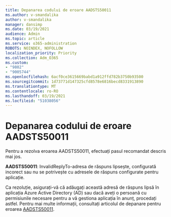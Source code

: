 ```yaml
---
title: Depanarea codului de eroare AADSTS50011
ms.author: v-smandalika
author: v-smandalika
manager: dansimp
ms.date: 03/19/2021
audience: Admin
ms.topic: article
ms.service: o365-administration
ROBOTS: NOINDEX, NOFOLLOW
localization_priority: Priority
ms.collection: Adm_O365
ms.custom:
- "9802"
- "9005744"
ms.openlocfilehash: 6acf0ce3615669babd1a912ffd782b3750b93500
ms.sourcegitcommit: 1d73771d147325cfd8578e6816becd8331913890
ms.translationtype: MT
ms.contentlocale: ro-RO
ms.lasthandoff: 03/19/2021
ms.locfileid: "51038056"
---
```

# <a name="troubleshoot-error-code-aadsts50011"></a>Depanarea codului de eroare AADSTS50011

Pentru a rezolva eroarea AADSTS50011, efectuați pasul recomandat descris mai jos.

**AADSTS50011**: InvalidReplyTo-adresa de răspuns lipsește, configurată incorect sau nu se potrivește cu adresele de răspuns configurate pentru aplicație.

Ca rezoluție, asigurați-vă că adăugați această adresă de răspuns lipsă în aplicația Azure Active Directory (AD) sau dacă aveți o persoană cu permisiunile necesare pentru a vă gestiona aplicația în anunț, procedați astfel. Pentru mai multe informații, consultați articolul de depanare pentru eroarea [AADSTS50011](https://docs.microsoft.com/troubleshoot/azure/active-directory/error-code-aadsts50011-reply-url-mismatch).